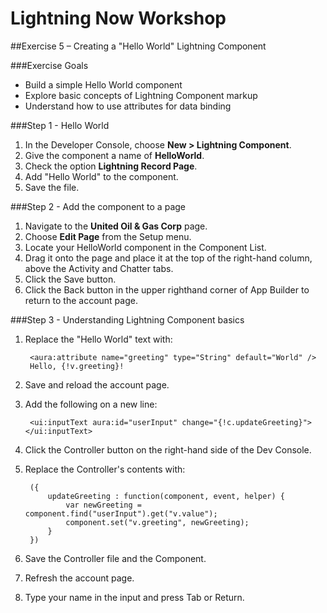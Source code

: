 # Lightning Now Workshop

##Exercise 5 – Creating a "Hello World" Lightning Component

###Exercise Goals

* Build a simple Hello World component
* Explore basic concepts of Lightning Component markup
* Understand how to use attributes for data binding

###Step 1 - Hello World

1. In the Developer Console, choose **New > Lightning Component**.
2. Give the component a name of **HelloWorld**.
3. Check the option **Lightning Record Page**.
4. Add "Hello World" to the component.
5. Save the file.

###Step 2 - Add the component to a page
1. Navigate to the **United Oil & Gas Corp** page.
2. Choose **Edit Page** from the Setup menu.
3. Locate your HelloWorld component in the Component List.
4. Drag it onto the page and place it at the top of the right-hand column, above the Activity and Chatter tabs.
5. Click the Save button.
6. Click the Back button in the upper righthand corner of App Builder to return to the account page.

###Step 3 - Understanding Lightning Component basics
1. Replace the "Hello World" text with:

		<aura:attribute name="greeting" type="String" default="World" />
    	Hello, {!v.greeting}!
    	
2. Save and reload the account page.
3. Add the following on a new line:

		<ui:inputText aura:id="userInput" change="{!c.updateGreeting}"></ui:inputText>
		
4. Click the Controller button on the right-hand side of the Dev Console.
5. Replace the Controller's contents with:

		({
			updateGreeting : function(component, event, helper) {
				var newGreeting = component.find("userInput").get("v.value");
				component.set("v.greeting", newGreeting);
			}
		})

6. Save the Controller file and the Component.
7. Refresh the account page.
8. Type your name in the input and press Tab or Return.